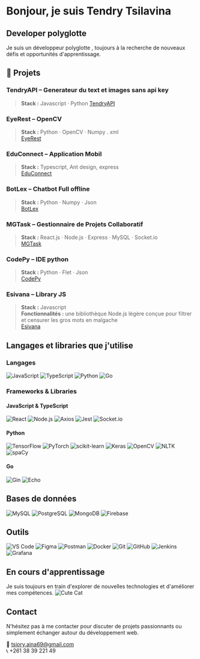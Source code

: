 # Bonjour, je suis Tendry Tsilavina

## Developer polyglotte 

Je suis un développeur polyglotte , toujours à la recherche de nouveaux défis et opportunités d'apprentissage.

## 🚀 Projets

### TendryAPI – Generateur du text et images sans api key 
> **Stack :** Javascript · Python 
[TendryAPI](https://github.com/TsilavinaZh/Tendry_API)

### EyeRest – OpenCV 
> **Stack :** Python · OpenCV · Numpy . xml <br>
[EyeRest](https://github.com/TsilavinaZh/EyeRest) 


### EduConnect – Application Mobil
> **Stack :** Typescript, Ant design, express  <br>
> [EduConnect](https://github.com/TsilavinaZh/EduConnect)

### BotLex – Chatbot Full offline
> **Stack :** Python · Numpy · Json <br>
[BotLex](https://github.com/TsilavinaZh/BotLex)  


###  MGTask – Gestionnaire de Projets Collaboratif <br>
> **Stack :** React.js · Node.js · Express · MySQL · Socket.io  <br>
[MGTask](http://taskmanager.onifra-antsirabe.mg/)


### CodePy – IDE python
> **Stack :** Python · Flet · Json <br>
[CodePy](https://github.com/TsilavinaZh/CodePy)  


### Esivana – Library JS
> **Stack :** Javascript  
> **Fonctionnalités :** une bibliothèque Node.js légère conçue pour filtrer et censurer les gros mots en malgache<br>
> [Esivana](https://github.com/TsilavinaZh/Esivana)


## Langages et libraries que j'utilise

### Langages
![JavaScript](https://img.shields.io/badge/-JavaScript-F7DF1E?style=flat-square&logo=javascript&logoColor=black)
![TypeScript](https://img.shields.io/badge/-TypeScript-3178C6?style=flat-square&logo=typescript&logoColor=white)
![Python](https://img.shields.io/badge/-Python-3776AB?style=flat-square&logo=python&logoColor=white)
![Go](https://img.shields.io/badge/-Go-00ADD8?style=flat-square&logo=go&logoColor=white)


### Frameworks & Libraries

#### JavaScript & TypeScript
![React](https://img.shields.io/badge/-React-61DAFB?style=flat-square&logo=react&logoColor=black)
![Node.js](https://img.shields.io/badge/-Node.js-339933?style=flat-square&logo=node.js&logoColor=white)
![Axios](https://img.shields.io/badge/-Axios-5A29E3?style=flat-square&logo=axios&logoColor=white)
![Jest](https://img.shields.io/badge/-Jest-C21325?style=flat-square&logo=jest&logoColor=white)
![Socket.io](https://img.shields.io/badge/-Socket.io-010101?style=flat-square&logo=socket.io&logoColor=white)

#### Python
![TensorFlow](https://img.shields.io/badge/-TensorFlow-FF6F00?style=flat-square&logo=tensorflow&logoColor=white)
![PyTorch](https://img.shields.io/badge/-PyTorch-EE4C2C?style=flat-square&logo=pytorch&logoColor=white)
![scikit-learn](https://img.shields.io/badge/-scikit--learn-F7931E?style=flat-square&logo=scikit-learn&logoColor=white)
![Keras](https://img.shields.io/badge/-Keras-D00000?style=flat-square&logo=keras&logoColor=white)
![OpenCV](https://img.shields.io/badge/-OpenCV-5C3EE8?style=flat-square&logo=opencv&logoColor=white)
![NLTK](https://img.shields.io/badge/-NLTK-2C8EBB?style=flat-square)
![spaCy](https://img.shields.io/badge/-spaCy-09A3D5?style=flat-square)


#### Go
![Gin](https://img.shields.io/badge/-Gin-00ADD8?style=flat-square&logo=go&logoColor=white)
![Echo](https://img.shields.io/badge/-Echo-007D9C?style=flat-square&logo=go&logoColor=white)

## Bases de données
![MySQL](https://img.shields.io/badge/-MySQL-4479A1?style=flat-square&logo=mysql&logoColor=white)
![PostgreSQL](https://img.shields.io/badge/-PostgreSQL-336791?style=flat-square&logo=postgresql&logoColor=white)
![MongoDB](https://img.shields.io/badge/-MongoDB-47A248?style=flat-square&logo=mongodb&logoColor=white)
![Firebase](https://img.shields.io/badge/-Firebase-FFCA28?style=flat-square&logo=firebase&logoColor=black)

## Outils
![VS Code](https://img.shields.io/badge/-VS_Code-007ACC?style=flat-square&logo=visual-studio-code&logoColor=white)
![Figma](https://img.shields.io/badge/-Figma-F24E1E?style=flat-square&logo=figma&logoColor=white)
![Postman](https://img.shields.io/badge/-Postman-FF6C37?style=flat-square&logo=postman&logoColor=white)
![Docker](https://img.shields.io/badge/-Docker-2496ED?style=flat-square&logo=docker&logoColor=white)
![Git](https://img.shields.io/badge/-Git-F05032?style=flat-square&logo=git&logoColor=white)
![GitHub](https://img.shields.io/badge/-GitHub-181717?style=flat-square&logo=github&logoColor=white)
![Jenkins](https://img.shields.io/badge/-Jenkins-D24939?style=flat-square&logo=jenkins&logoColor=white)
![Grafana](https://img.shields.io/badge/-Grafana-F46800?style=flat-square&logo=grafana&logoColor=white)

## En cours d'apprentissage
Je suis toujours en train d'explorer de nouvelles technologies et d'améliorer mes compétences.
![Cute Cat](https://media.giphy.com/media/JIX9t2j0ZTN9S/giphy.gif)

## Contact

N'hésitez pas à me contacter pour discuter de projets passionnants ou simplement échanger autour du développement web.

📧 [tsiory.aina69@gmail.com](mailto:tsiory.aina69@gmail.com)  
📞 +261 38 39 221 49

